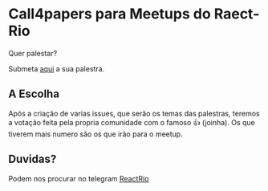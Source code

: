 # Call4papers para Meetups do Raect-Rio
Quer palestar?  

Submeta <a href="https://github.com/reactrio/call4papers/issues/new?template=c4p_template.md">aqui</a> a sua palestra.

## A Escolha
Após a criação de varias issues, que serão os temas das palestras, teremos a votação feita pela propria comunidade com o famoso :+1: (joinha). Os que tiverem mais numero são os que irão para o meetup.

## Duvidas?
Podem nos procurar no telegram [ReactRio](https://t.me/reactrio)
